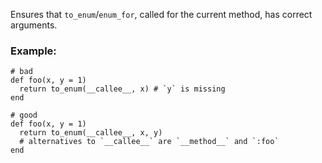 Ensures that `to_enum`/`enum_for`, called for the current method,
has correct arguments.

### Example:
    # bad
    def foo(x, y = 1)
      return to_enum(__callee__, x) # `y` is missing
    end

    # good
    def foo(x, y = 1)
      return to_enum(__callee__, x, y)
      # alternatives to `__callee__` are `__method__` and `:foo`
    end
